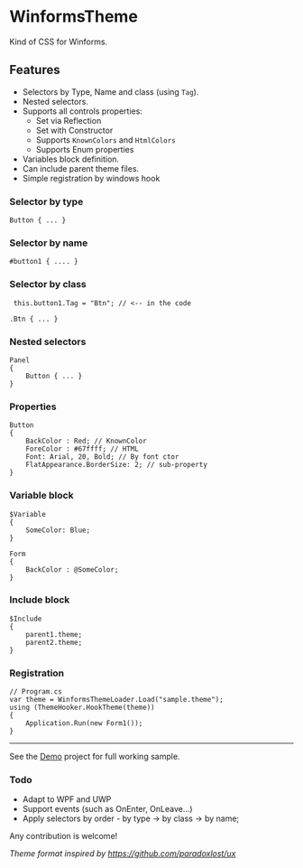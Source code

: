# WinformsTheme
Kind of CSS for Winforms. 

## Features
- Selectors by Type, Name and class (using `Tag`).
- Nested selectors.
- Supports all controls properties:
    - Set via Reflection
    - Set with Constructor
    - Supports `KnownColors` and `HtmlColors`
    - Supports Enum properties
- Variables block definition.
- Can include parent theme files.
- Simple registration by windows hook

### Selector by type

    Button { ... }
    
### Selector by name

    #button1 { .... }
    
### Selector by class

     this.button1.Tag = "Btn"; // <-- in the code
    
    .Btn { ... }

### Nested selectors

    Panel
    {
        Button { ... }
    }

### Properties

    Button 
    {
        BackColor : Red; // KnownColor
        ForeColor : #67ffff; // HTML
        Font: Arial, 20, Bold; // By font ctor
        FlatAppearance.BorderSize: 2; // sub-property
    }
    
### Variable block

    $Variable
    {
        SomeColor: Blue;
    }

    Form 
    {
        BackColor : @SomeColor;
    }
    
### Include block

    $Include 
    {
        parent1.theme;
        parent2.theme;
    }
    
### Registration

    // Program.cs
    var theme = WinformsThemeLoader.Load("sample.theme");
    using (ThemeHooker.HookTheme(theme))
    {
        Application.Run(new Form1());
    }

----
See the [Demo](https://github.com/ofirw/WinformsTheme/tree/master/DemoApp) project for full working sample.

### Todo

- Adapt to WPF and UWP
- Support events (such as OnEnter, OnLeave...)
- Apply selectors by order - by type -> by class -> by name;

Any contribution is welcome!

*Theme format inspired by https://github.com/paradoxlost/ux*
